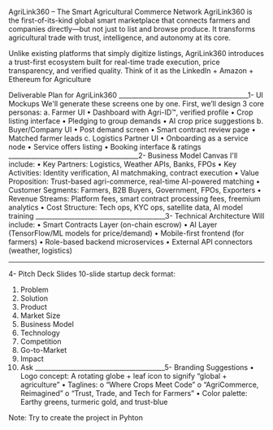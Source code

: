 AgriLink360 – The Smart Agricultural Commerce Network
AgriLink360 is the first-of-its-kind global smart marketplace that connects farmers and companies directly—but not just to list and browse produce. It transforms agricultural trade with trust, intelligence, and autonomy at its core.

Unlike existing platforms that simply digitize listings, AgriLink360 introduces a trust-first ecosystem built for real-time trade execution, price transparency, and verified quality. Think of it as the LinkedIn + Amazon + Ethereum for Agriculture

Deliverable Plan for AgriLink360
________________________________________1- UI Mockups
We'll generate these screens one by one. First, we’ll design 3 core personas:
a. Farmer UI
•	Dashboard with Agri-ID™, verified profile
•	Crop listing interface
•	Pledging to group demands
•	AI crop price suggestions
b. Buyer/Company UI
•	Post demand screen
•	Smart contract review page
•	Matched farmer leads
c. Logistics Partner UI
•	Onboarding as a service node
•	Service offers listing
•	Booking interface & ratings
________________________________________2- Business Model Canvas
I'll include:
•	Key Partners: Logistics, Weather APIs, Banks, FPOs
•	Key Activities: Identity verification, AI matchmaking, contract execution
•	Value Proposition: Trust-based agri-commerce, real-time AI-powered matching
•	Customer Segments: Farmers, B2B Buyers, Government, FPOs, Exporters
•	Revenue Streams: Platform fees, smart contract processing fees, freemium analytics
•	Cost Structure: Tech ops, KYC ops, satellite data, AI model training
________________________________________3- Technical Architecture
Will include:
•	Smart Contracts Layer (on-chain escrow)
•	AI Layer (TensorFlow/ML models for price/demand)
•	Mobile-first frontend (for farmers)
•	Role-based backend microservices
•	External API connectors (weather, logistics)
________________________________________
4- Pitch Deck Slides
10-slide startup deck format:
1.	Problem
2.	Solution
3.	Product
4.	Market Size
5.	Business Model
6.	Technology
7.	Competition
8.	Go-to-Market
9.	Impact
10.	Ask
________________________________________5- Branding Suggestions
•	Logo concept: A rotating globe + leaf icon to signify “global + agriculture”
•	Taglines:
o	“Where Crops Meet Code”
o	“AgriCommerce, Reimagined”
o	“Trust, Trade, and Tech for Farmers”
•	Color palette: Earthy greens, turmeric gold, and trust-blue

Note: Try to create the project in Pyhton

